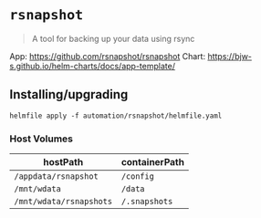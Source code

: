 # `rsnapshot`

> A tool for backing up your data using rsync

App: https://github.com/rsnapshot/rsnapshot
Chart: https://bjw-s.github.io/helm-charts/docs/app-template/  

## Installing/upgrading

```shell
helmfile apply -f automation/rsnapshot/helmfile.yaml
```

### Host Volumes

| hostPath                | containerPath |
| ----------------------- | ------------- |
| `/appdata/rsnapshot`    | `/config`     |
| `/mnt/wdata`            | `/data`       |
| `/mnt/wdata/rsnapshots` | `/.snapshots` |
